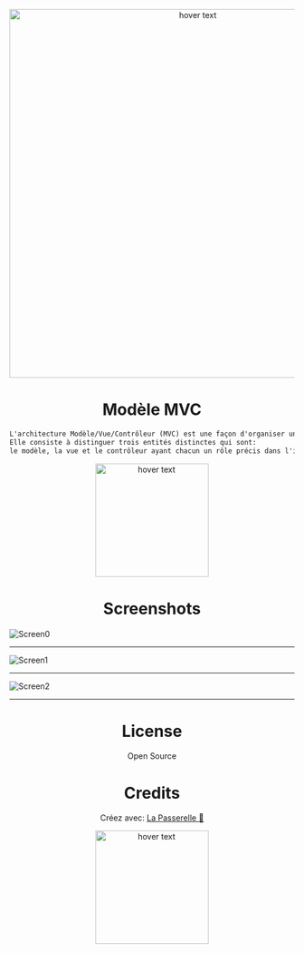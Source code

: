 <p align="center">
  <img src="https://res.cloudinary.com/practicaldev/image/fetch/s--C_I7VaEA--/c_imagga_scale,f_auto,fl_progressive,h_500,q_auto,w_1000/https://miro.medium.com/max/1024/1%2Av6O4SuMNwGUvl5L58dmv1Q.jpeg" width="650" title="hover text">
</p>

<h1 align="center">Modèle MVC</h1>

```md
L'architecture Modèle/Vue/Contrôleur (MVC) est une façon d'organiser une interface graphique d'un programme.
Elle consiste à distinguer trois entités distinctes qui sont:
le modèle, la vue et le contrôleur ayant chacun un rôle précis dans l'interface.
```


<p align="center">
  <img src="https://upload.wikimedia.org/wikipedia/commons/thumb/2/2d/Visual_Studio_Code_1.18_icon.svg/2056px-Visual_Studio_Code_1.18_icon.svg.png" width="200" title="hover text">
</p>

<h1 align="center">Screenshots</h1>

![Screen0](Screenshots/04.png)

---
![Screen1](Screenshots/02.png)

---
![Screen2](Screenshots/03.png)

---

<h1 align="center">License</h1>
<p align="center">Open Source</p>

<h1 align="center">Credits</h1>
<p align="center">Créez avec: <a href="https://www.lapasserelle.school/" rel="nofollow">La Passerelle 🌉</a></p>
<p align="center">
  <img src="https://cdn.discordapp.com/icons/793135414746939432/a3a04d0e89064411188aa6439a3da86e.webp?size=600" width="200" title="hover text">
</p>
